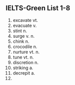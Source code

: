 ## IELTS-Green List 1-8

1. excavate vt.
2. evacuate v.
3. stint n.
4. surge v. n.
5. chink n.
6. crocodile n.
7. nurture vt. n.
8. tune vt. n.
9. discretion n.
10. striking a.
11. decrepit a.
12. 